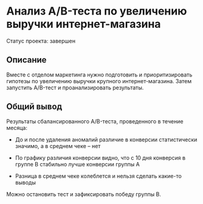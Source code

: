 # Анализ A/B-теста по увеличению выручки интернет-магазина

Статус проекта: завершен

## Описание

Вместе с отделом маркетинга нужно подготовить и приоритизировать гипотезы по увеличению выручки крупного интернет-магазина. Затем запустить A/B-тест и проанализировать результаты.

## Общий вывод

Результаты сбалансированного A/B-теста, проведенного в течение месяца:

* До и после удаления аномалий различие в конверсии статистически значимо, а в среднем чеке – нет

* По графику различия конверсии видно, что с 10 дня конверсия в группе B стабильно лучше конверсии группы A

* Разница в среднем чеке колеблется и нельзя сделать какие-то выводы

Можно остановить тест и зафиксировать победу группы B.